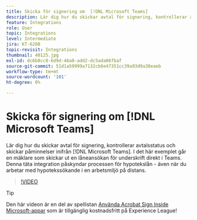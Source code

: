 ```yaml
---
title: Skicka för signering om  [!DNL Microsoft Teams]
description: Lär dig hur du skickar avtal för signering, kontrollerar avtalsstatus och skickar påminnelser inifrån [!DNL Microsoft Teams]
feature: Integrations
role: User
topic: Integrations
level: Intermediate
jira: KT-6208
topic-revisit: Integrations
thumbnail: 40125.jpg
exl-id: dc6b8cc8-6d9d-46a0-add2-dc5ada06fbaf
source-git-commit: 51d1a59999a7132cb6e47351cc39a93d9a38eaeb
workflow-type: tm+mt
source-wordcount: '101'
ht-degree: 0%

---
```


# Skicka för signering om [!DNL Microsoft Teams]

Lär dig hur du skickar avtal för signering, kontrollerar avtalsstatus och skickar påminnelser inifrån [!DNL Microsoft Teams]. I det här exemplet går en mäklare som skickar ut en låneansökan för underskrift direkt i Teams. Denna täta integration påskyndar processen för hypotekslån - även när du arbetar med hypotekssökande i en arbetsmiljö på distans.

>[!VIDEO](https://video.tv.adobe.com/v/346545?quality=12&learn=on&hidetitle=true)

>[!TIP]
>
>Den här videon är en del av spellistan [Använda Acrobat Sign Inside Microsoft-appar](https://experienceleague.adobe.com/sv/playlists/acrobat-sign-integrate-microsoft-apps) som är tillgänglig kostnadsfritt på Experience League!
